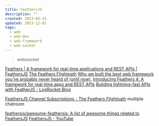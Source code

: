 ```yaml
---
title: FeathersJS
description: ""
created: 2023-03-15
updated: 2023-12-01
tags:
  - web
  - web-dev
  - web-framework
  - web-socket
---
```


> websocket

[Feathers | A framework for real-time applications and REST APIs | FeathersJS](https://docs.feathersjs.com/)
[The Feathers Flightpath](https://blog.feathersjs.com/)
[Why we built the best web framework you’ve probably never heard of (until now).](https://blog.feathersjs.com/why-we-built-the-best-web-framework-you-ve-probably-never-heard-of-until-now-176afc5c6aac)
[Introducing Feathers 4: A framework for real-time apps and REST APIs](https://blog.feathersjs.com/introducing-feathers-4-a-framework-for-real-time-apps-and-rest-apis-afff3819055b)
[Building lightning-fast APIs with FeatherJS - LogRocket Blog](https://blog.logrocket.com/building-lightning-fast-apis-with-featherjs/)

[FeathersJS Channel Subscriptions - The Feathers Flightpath](https://blog.feathersjs.com/feathersjs-channel-subscriptions-647c771ca6c8) multiple chatroom

[feathersjs/awesome-feathersjs: A list of awesome things related to FeathersJS](https://github.com/feathersjs/awesome-feathersjs)
[FeathersJS - YouTube](https://www.youtube.com/playlist?list=PLwSdIiqnDlf_lb5y1liQK2OW5daXYgKOe)
